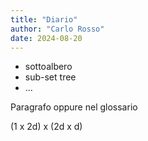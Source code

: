 ```yaml
---
title: "Diario"
author: "Carlo Rosso"
date: 2024-08-20
---
```


- sottoalbero
- sub-set tree
- ...

Paragrafo oppure nel glossario

(1 x 2d) x (2d x d)
